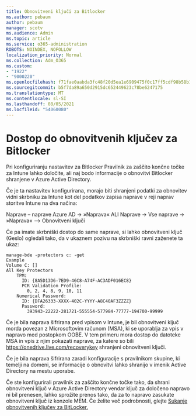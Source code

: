 ```yaml
---
title: Obnovitveni ključi za Bitlocker
ms.author: pebaum
author: pebaum
manager: scotv
ms.audience: Admin
ms.topic: article
ms.service: o365-administration
ROBOTS: NOINDEX, NOFOLLOW
localization_priority: Normal
ms.collection: Adm_O365
ms.custom:
- "1922"
- "9000220"
ms.openlocfilehash: f71fae0aabda3fc48f20d5ea1e6909475f0c17ff5cdf98b58b1403bd2e291c19
ms.sourcegitcommit: b5f7da89a650d2915dc652449623c78be6247175
ms.translationtype: MT
ms.contentlocale: sl-SI
ms.lasthandoff: 08/05/2021
ms.locfileid: "54060080"
---
```

# <a name="accessing-bitlocker-recovery-keys"></a>Dostop do obnovitvenih ključev za Bitlocker

Pri konfiguriranju nastavitev za Bitlocker Pravilnik za zaščito končne točke za Intune lahko določite, ali naj bodo informacije o obnovitvi Bitlocker shranjene v Azure Active Directory.

Če je ta nastavitev konfigurirana, morajo biti shranjeni podatki za obnovitev vidni skrbniku za Intune kot del podatkov zapisa naprave v reji naprav storitve Intune na dva načina:

Naprave – naprave Azure AD -> »Naprava« ALI Naprave -> Vse naprave -> »Naprava« –> Obnovitveni ključi

Če pa imate skrbniški dostop do same naprave, si lahko obnovitveni ključ (Geslo) ogledali tako, da v ukaznem pozivu na skrbniški ravni zaženete ta ukaz:

```
manage-bde -protectors c: -get
Example
Volume C: []
All Key Protectors
    TPM:
      ID: {8A5D13D6-7ED9-46C8-A74F-AC3ADF016EC8}
      PCR Validation Profile:
        0, 2, 4, 8, 9, 10, 11
    Numerical Password:
      ID: {DFA26333-XXXX-402C-YYYY-A8C40AF3ZZZZ}
      Password:
        393943-22222-281721-555554-577984-77777-194700-99999
```
Če je bila naprava šifrirana pred vpisom v Intune, je bil obnovitveni ključ morda povezan z Microsoftovim računom (MSA), ki se uporablja za vpis v napravo med postopkom OOBE. V tem primeru mora dostop do datoteke MSA in vpis z njim pokazati naprave, za katere so bili  https://onedrive.live.com/recoverykey shranjeni obnovitveni ključi.
 
Če je bila naprava šifrirana zaradi konfiguracije s pravilnikom skupine, ki temelji na domeni, se informacije o obnovitvi lahko shranijo v imenik Active Directory na mestu uporabe.

Če ste konfigurirali pravilnik za zaščito končne točke tako, da shrani obnovitveni ključ v Azure Active Directory vendar ključ za določeno napravo ni bil prenesen, lahko sprožite prenos tako, da za to napravo zasukate obnovitveni ključ iz konzole MEM. Če želite več podrobnosti, glejte [Sukanje obnovitvenih ključev za BitLocker.](https://docs.microsoft.com/mem/intune/protect/encrypt-devices#view-details-for-recovery-keys)

